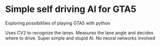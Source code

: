 # Simple self driving AI for GTA5
Exploring possibilities of playing GTA5 with python

Uses CV2 to recognize the lanes. Measures the lane angle and decides where to drive. Super simple and stupid AI. No neural networks involved
